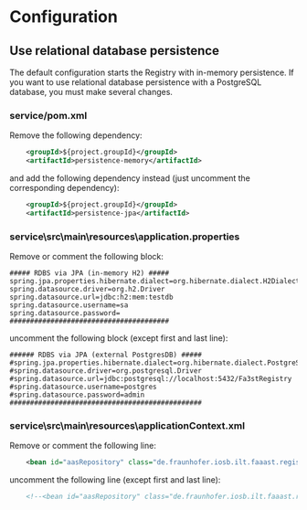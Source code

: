 # Configuration

## Use relational database persistence

The default configuration starts the Registry with in-memory persistence. If you want to use relational database persistence with a PostgreSQL database, you must make several changes.

### service/pom.xml

Remove the following dependency:

```xml
    <groupId>${project.groupId}</groupId>
    <artifactId>persistence-memory</artifactId>
```

and add the following dependency instead (just uncomment the corresponding dependency):

```xml
    <groupId>${project.groupId}</groupId>
    <artifactId>persistence-jpa</artifactId>
```

### service\src\main\resources\application.properties

Remove or comment the following block:

```properties
##### RDBS via JPA (in-memory H2) #####
spring.jpa.properties.hibernate.dialect=org.hibernate.dialect.H2Dialect
spring.datasource.driver=org.h2.Driver
spring.datasource.url=jdbc:h2:mem:testdb
spring.datasource.username=sa
spring.datasource.password=
#######################################
```

uncomment the following block (except first and last line):

```properties
###### RDBS via JPA (external PostgresDB) #####
#spring.jpa.properties.hibernate.dialect=org.hibernate.dialect.PostgreSQLDialect
#spring.datasource.driver=org.postgresql.Driver
#spring.datasource.url=jdbc:postgresql://localhost:5432/Fa3stRegistry
#spring.datasource.username=postgres
#spring.datasource.password=admin
###############################################
```

### service\src\main\resources\applicationContext.xml

Remove or comment the following line:

```xml
    <bean id="aasRepository" class="de.fraunhofer.iosb.ilt.faaast.registry.memory.AasRepositoryMemory"/>
```

uncomment the following line (except first and last line):

```xml
    <!--<bean id="aasRepository" class="de.fraunhofer.iosb.ilt.faaast.registry.jpa.AasRepositoryJpa"/>-->
```
